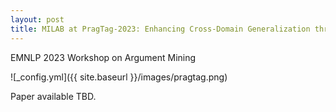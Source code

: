 ```yaml
---
layout: post
title: MILAB at PragTag-2023: Enhancing Cross-Domain Generalization through Data Augmentation with Reduced Uncertainty
---
```


EMNLP 2023 Workshop on Argument Mining

![_config.yml]({{ site.baseurl }}/images/pragtag.png)

Paper available TBD.
